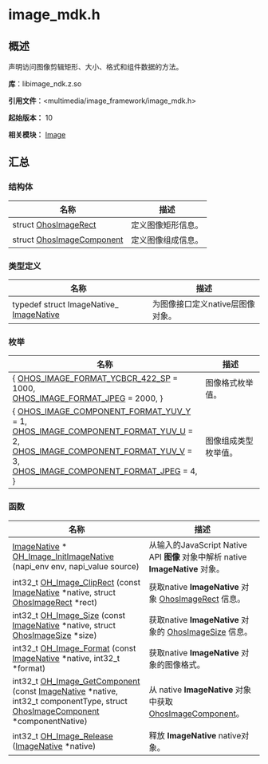 # image_mdk.h


## 概述

声明访问图像剪辑矩形、大小、格式和组件数据的方法。

**库**：libimage_ndk.z.so

**引用文件**：&lt;multimedia/image_framework/image_mdk.h&gt;

**起始版本：** 10

**相关模块：** [Image](image.md)


## 汇总


### 结构体

| 名称 | 描述 | 
| -------- | -------- |
| struct  [OhosImageRect](_o_h_o_s_1_1_media_1_1_ohos_image_rect.md) | 定义图像矩形信息。  | 
| struct  [OhosImageComponent](_o_h_o_s_1_1_media_1_1_ohos_image_component.md) | 定义图像组成信息。  | 


### 类型定义

| 名称 | 描述 | 
| -------- | -------- |
| typedef struct ImageNative_ [ImageNative](image.md#imagenative) | 为图像接口定义native层图像对象。  | 


### 枚举

| 名称 | 描述 | 
| -------- | -------- |
| { [OHOS_IMAGE_FORMAT_YCBCR_422_SP](image.md#anonymous-enum-13) = 1000,<br/>[OHOS_IMAGE_FORMAT_JPEG](image.md#anonymous-enum-13) = 2000, } | 图像格式枚举值。 | 
| { [OHOS_IMAGE_COMPONENT_FORMAT_YUV_Y](image.md#anonymous-enum-13-1) = 1,<br/>[OHOS_IMAGE_COMPONENT_FORMAT_YUV_U](image.md#anonymous-enum-13-1) = 2,<br/>[OHOS_IMAGE_COMPONENT_FORMAT_YUV_V](image.md#anonymous-enum-13-1) = 3,<br/>[OHOS_IMAGE_COMPONENT_FORMAT_JPEG](image.md#anonymous-enum-13-1) = 4, } | 图像组成类型枚举值。 | 


### 函数

| 名称 | 描述 | 
| -------- | -------- |
| [ImageNative](image.md#imagenative) \* [OH_Image_InitImageNative](image.md#oh_image_initimagenative) (napi_env env, napi_value source) | 从输入的JavaScript Native API **图像** 对象中解析 native **ImageNative** 对象。  | 
| int32_t [OH_Image_ClipRect](image.md#oh_image_cliprect) (const [ImageNative](image.md#imagenative) \*native, struct [OhosImageRect](_o_h_o_s_1_1_media_1_1_ohos_image_rect.md) \*rect) | 获取native **ImageNative** 对象 [OhosImageRect](_o_h_o_s_1_1_media_1_1_ohos_image_rect.md) 信息。  | 
| int32_t [OH_Image_Size](image.md#oh_image_size) (const [ImageNative](image.md#imagenative) \*native, struct [OhosImageSize](_ohos_image_size.md) \*size) | 获取native **ImageNative** 对象的 [OhosImageSize](_ohos_image_size.md) 信息。  | 
| int32_t [OH_Image_Format](image.md#oh_image_format) (const [ImageNative](image.md#imagenative) \*native, int32_t \*format) | 获取native **ImageNative** 对象的图像格式。  | 
| int32_t [OH_Image_GetComponent](image.md#oh_image_getcomponent) (const [ImageNative](image.md#imagenative) \*native, int32_t componentType, struct [OhosImageComponent](_o_h_o_s_1_1_media_1_1_ohos_image_component.md) \*componentNative) | 从 native **ImageNative** 对象中获取 [OhosImageComponent](_o_h_o_s_1_1_media_1_1_ohos_image_component.md)。  | 
| int32_t [OH_Image_Release](image.md#oh_image_release) ([ImageNative](image.md#imagenative) \*native) | 释放 **ImageNative** native对象。  | 
